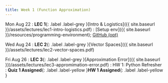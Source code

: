 ```yaml
---
title: Week 1 (Function Approximation)
---
```


Mon Aug 22
: **LEC 1**{: .label .label-grey }[Intro & Logistics]({{ site.baseurl }}/assets/lectures/lec1-intro-logistics.pdf)
    : [Setup env]({{ site.baseurl }}/resources/programming-environment); [GitHub (opt)](https://classroom.github.com/a/_UB9rUFu)

Wed Aug 24
: **LEC 2**{: .label .label-grey }[Vector Spaces]({{ site.baseurl }}/assets/lectures/lec2-vector-spaces.pdf)

Fri Aug 26
: **LEC 3**{: .label .label-grey }[Approximation Error]({{ site.baseurl }})/assets/lectures/lec3-appromimation-error.pdf)
    : HW 1: Python Refresher
: **Quiz 1 Assigned**{: .label .label-yellow }**HW 1 Assigned**{: .label .label-yellow }